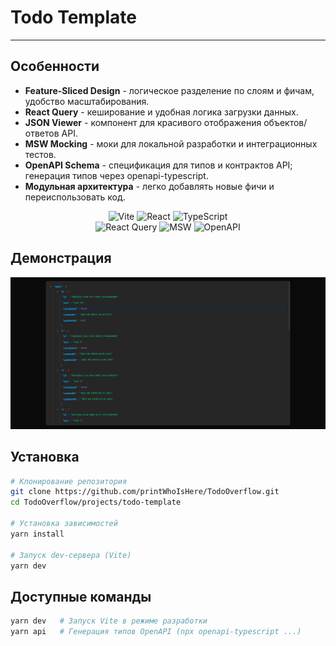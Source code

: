 # Todo Template

---

## Особенности

- **Feature-Sliced Design** - логическое разделение по слоям и фичам, удобство масштабирования.
- **React Query** - кеширование и удобная логика загрузки данных.
- **JSON Viewer** - компонент для красивого отображения объектов/ответов API.
- **MSW Mocking** - моки для локальной разработки и интеграционных тестов.
- **OpenAPI Schema** - спецификация для типов и контрактов API; генерация типов через openapi-typescript.
- **Модульная архитектура** - легко добавлять новые фичи и переиспользовать код.

<!-- Badges -->
<div align="center">
  <img alt="Vite" src="https://img.shields.io/badge/Vite-646CFF?logo=Vite&logoColor=white&style=for-the-badge" />
  <img alt="React" src="https://img.shields.io/badge/React-61DAFB?logo=react&logoColor=black&style=for-the-badge" />
  <img alt="TypeScript" src="https://img.shields.io/badge/TypeScript-3178C6?logo=typescript&logoColor=white&style=for-the-badge" />
  
  </br>

  <img alt="React Query" src="https://img.shields.io/badge/React_Query-FF4154?logo=reactquery&logoColor=white&style=for-the-badge" />
  <img alt="MSW" src="https://img.shields.io/badge/MSW-FF6A33?logo=mockserviceworker&logoColor=white&style=for-the-badge" />
  <img alt="OpenAPI" src="https://img.shields.io/badge/OpenAPI-6BA539?logo=openapiinitiative&logoColor=white&style=for-the-badge" />
</div>

## Демонстрация

![TodoTemplate Demo](../../assets/images/todo-template-demo.png)

## Установка

```bash
# Клонирование репозитория
git clone https://github.com/printWhoIsHere/TodoOverflow.git
cd TodoOverflow/projects/todo-template

# Установка зависимостей
yarn install

# Запуск dev-сервера (Vite)
yarn dev
```

## Доступные команды

```bash
yarn dev   # Запуск Vite в режиме разработки
yarn api   # Генерация типов OpenAPI (npx openapi-typescript ...)
```
